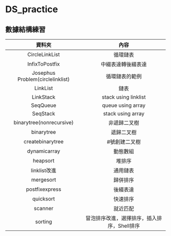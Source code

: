 # DS_practice


## 數據結構練習
| 資料夾 | 內容 |
|:---:|:---:|
|CircleLinkList|循環鏈表|
|InfixToPostfix|中綴表達轉後綴表達|
|Josephus Problem(circlelinklist)|循環鏈表的範例|
|LinkList|鏈表|
|LinkStack|stack using linklist|
|SeqQueue|queue using array|
|SeqStack|stack using array|
|binarytree(nonrecursive)|非遞歸二叉樹|
|binarytree|遞歸二叉樹|
|createbinarytree|#號創建二叉樹|
|dynamicarray|動態數組|
|heapsort|堆排序|
|linklist改進|通用鏈表|
|mergesort|歸併排序|
|postfixexpress|後綴表達|
|quicksort|快速排序|
|scanner|就近匹配|
|sorting|冒泡排序改進，選擇排序，插入排序，Shell排序|
